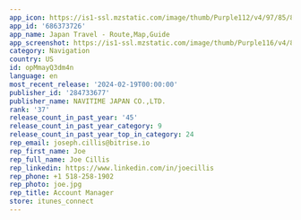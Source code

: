 ```yaml
---
app_icon: https://is1-ssl.mzstatic.com/image/thumb/Purple112/v4/97/85/87/978587a6-15e7-8a7b-0ad9-11adc331eefa/AppIcon-0-0-1x_U007emarketing-0-7-0-sRGB-85-220.png/1024x1024bb.png
app_id: '686373726'
app_name: Japan Travel - Route,Map,Guide
app_screenshot: https://is1-ssl.mzstatic.com/image/thumb/Purple116/v4/80/2a/1b/802a1b24-af46-2f49-7258-516024137389/mzl.nwxrbvgb.png/1242x2688bb.png
category: Navigation
country: US
id: opMmayQ3dm4n
language: en
most_recent_release: '2024-02-19T00:00:00'
publisher_id: '284733677'
publisher_name: NAVITIME JAPAN CO.,LTD.
rank: '37'
release_count_in_past_year: '45'
release_count_in_past_year_category: 9
release_count_in_past_year_top_in_category: 24
rep_email: joseph.cillis@bitrise.io
rep_first_name: Joe
rep_full_name: Joe Cillis
rep_linkedin: https://www.linkedin.com/in/joecillis
rep_phone: +1 518-258-1902
rep_photo: joe.jpg
rep_title: Account Manager
store: itunes_connect
---
```

